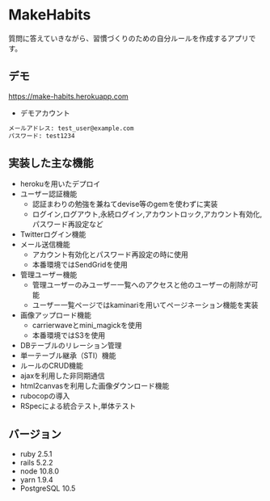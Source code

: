 # MakeHabits

質問に答えていきながら、習慣づくりのための自分ルールを作成するアプリです。

## デモ

<https://make-habits.herokuapp.com>

* デモアカウント

```md
メールアドレス: test_user@example.com
パスワード: test1234
```

## 実装した主な機能

* herokuを用いたデプロイ
* ユーザー認証機能
  * 認証まわりの勉強を兼ねてdevise等のgemを使わずに実装
  * ログイン,ログアウト,永続ログイン,アカウントロック,アカウント有効化, パスワード再設定など
* Twitterログイン機能
* メール送信機能
  * アカウント有効化とパスワード再設定の時に使用
  * 本番環境ではSendGridを使用
* 管理ユーザー機能
  * 管理ユーザーのみユーザー一覧へのアクセスと他のユーザーの削除が可能
  * ユーザー一覧ページではkaminariを用いてページネーション機能を実装
* 画像アップロード機能
  * carrierwaveとmini_magickを使用
  * 本番環境ではS3を使用
* DBテーブルのリレーション管理
* 単一テーブル継承（STI）機能
* ルールのCRUD機能
* ajaxを利用した非同期通信
* html2canvasを利用した画像ダウンロード機能
* rubocopの導入
* RSpecによる統合テスト,単体テスト

## バージョン

* ruby 2.5.1
* rails 5.2.2
* node 10.8.0
* yarn 1.9.4
* PostgreSQL 10.5
